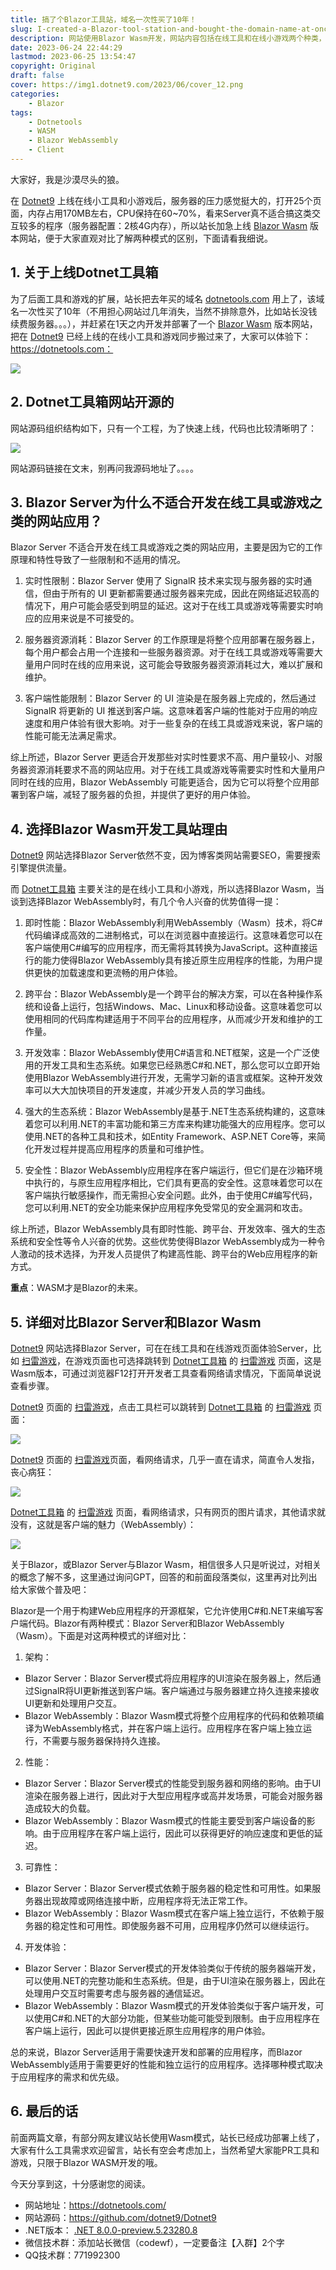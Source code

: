 ```yaml
---
title: 搞了个Blazor工具站，域名一次性买了10年！
slug: I-created-a-Blazor-tool-station-and-bought-the-domain-name-at-once-for-10-years
description: 网站使用Blazor Wasm开发，网站内容包括在线工具和在线小游戏两个种类，主要是体验Web Assembly到底好不好。
date: 2023-06-24 22:44:29
lastmod: 2023-06-25 13:54:47
copyright: Original
draft: false
cover: https://img1.dotnet9.com/2023/06/cover_12.png
categories: 
    - Blazor
tags: 
    - Dotnetools
    - WASM
    - Blazor WebAssembly
    - Client
---
```


大家好，我是沙漠尽头的狼。

在 [Dotnet9](https://dotnet9.com) 上线在线小工具和小游戏后，服务器的压力感觉挺大的，打开25个页面，内存占用170MB左右，CPU保持在60~70%，看来Server真不适合搞这类交互较多的程序（服务器配置：2核4G内存），所以站长加急上线 [Blazor Wasm](https://dotnetools.com) 版本网站，便于大家直观对比了解两种模式的区别，下面请看我细说。

## 1. 关于上线Dotnet工具箱

为了后面工具和游戏的扩展，站长把去年买的域名 [dotnetools.com](https://dotnetools.com) 用上了，该域名一次性买了10年（不用担心网站过几年消失，当然不排除意外，比如站长没钱续费服务器。。。），并赶紧在1天之内开发并部署了一个 [Blazor Wasm](https://dotnetools.com) 版本网站，把在 [Dotnet9](https://dotnet9.com) 已经上线的在线小工具和游戏同步搬过来了，大家可以体验下：https://dotnetools.com：

![](https://img1.dotnet9.com/2023/06/cover_12.png)

## 2. Dotnet工具箱网站开源的

网站源码组织结构如下，只有一个工程，为了快速上线，代码也比较清晰明了：

![](https://img1.dotnet9.com/2023/06/1301.png)

网站源码链接在文末，别再问我源码地址了。。。。

## 3. Blazor Server为什么不适合开发在线工具或游戏之类的网站应用？

Blazor Server 不适合开发在线工具或游戏之类的网站应用，主要是因为它的工作原理和特性导致了一些限制和不适用的情况。

1. 实时性限制：Blazor Server 使用了 SignalR 技术来实现与服务器的实时通信，但由于所有的 UI 更新都需要通过服务器来完成，因此在网络延迟较高的情况下，用户可能会感受到明显的延迟。这对于在线工具或游戏等需要实时响应的应用来说是不可接受的。

2. 服务器资源消耗：Blazor Server 的工作原理是将整个应用部署在服务器上，每个用户都会占用一个连接和一些服务器资源。对于在线工具或游戏等需要大量用户同时在线的应用来说，这可能会导致服务器资源消耗过大，难以扩展和维护。

3. 客户端性能限制：Blazor Server 的 UI 渲染是在服务器上完成的，然后通过 SignalR 将更新的 UI 推送到客户端。这意味着客户端的性能对于应用的响应速度和用户体验有很大影响。对于一些复杂的在线工具或游戏来说，客户端的性能可能无法满足需求。

综上所述，Blazor Server 更适合开发那些对实时性要求不高、用户量较小、对服务器资源消耗要求不高的网站应用。对于在线工具或游戏等需要实时性和大量用户同时在线的应用，Blazor WebAssembly 可能更适合，因为它可以将整个应用部署到客户端，减轻了服务器的负担，并提供了更好的用户体验。

## 4. 选择Blazor Wasm开发工具站理由

[Dotnet9](https://dotnet9.com) 网站选择Blazor Server依然不变，因为博客类网站需要SEO，需要搜索引擎提供流量。

而 [Dotnet工具箱](https://dotnetools.com) 主要关注的是在线小工具和小游戏，所以选择Blazor Wasm，当谈到选择Blazor WebAssembly时，有几个令人兴奋的优势值得一提：

1. 即时性能：Blazor WebAssembly利用WebAssembly（Wasm）技术，将C#代码编译成高效的二进制格式，可以在浏览器中直接运行。这意味着您可以在客户端使用C#编写的应用程序，而无需将其转换为JavaScript。这种直接运行的能力使得Blazor WebAssembly具有接近原生应用程序的性能，为用户提供更快的加载速度和更流畅的用户体验。

2. 跨平台：Blazor WebAssembly是一个跨平台的解决方案，可以在各种操作系统和设备上运行，包括Windows、Mac、Linux和移动设备。这意味着您可以使用相同的代码库构建适用于不同平台的应用程序，从而减少开发和维护的工作量。

3. 开发效率：Blazor WebAssembly使用C#语言和.NET框架，这是一个广泛使用的开发工具和生态系统。如果您已经熟悉C#和.NET，那么您可以立即开始使用Blazor WebAssembly进行开发，无需学习新的语言或框架。这种开发效率可以大大加快项目的开发速度，并减少开发人员的学习曲线。

4. 强大的生态系统：Blazor WebAssembly是基于.NET生态系统构建的，这意味着您可以利用.NET的丰富功能和第三方库来构建功能强大的应用程序。您可以使用.NET的各种工具和技术，如Entity Framework、ASP.NET Core等，来简化开发过程并提高应用程序的质量和可维护性。

5. 安全性：Blazor WebAssembly应用程序在客户端运行，但它们是在沙箱环境中执行的，与原生应用程序相比，它们具有更高的安全性。这意味着您可以在客户端执行敏感操作，而无需担心安全问题。此外，由于使用C#编写代码，您可以利用.NET的安全功能来保护应用程序免受常见的安全漏洞和攻击。

综上所述，Blazor WebAssembly具有即时性能、跨平台、开发效率、强大的生态系统和安全性等令人兴奋的优势。这些优势使得Blazor WebAssembly成为一种令人激动的技术选择，为开发人员提供了构建高性能、跨平台的Web应用程序的新方式。

**重点**：WASM才是Blazor的未来。

## 5. 详细对比Blazor Server和Blazor Wasm

[Dotnet9](https://dotnet9.com) 网站选择Blazor Server，可在在线工具和在线游戏页面体验Server，比如 [扫雷游戏](https://dotnet9.com/games/minesweeper)，在游戏页面也可选择跳转到 [Dotnet工具箱](https://dotnetools.com) 的 [扫雷游戏](https://dotnetools.com/games/minesweeper) 页面，这是Wasm版本，可通过浏览器F12打开开发者工具查看网络请求情况，下面简单说说查看步骤。

[Dotnet9](https://dotnet9.com) 页面的 [扫雷游戏](https://dotnet9.com/games/minesweeper)，点击工具栏可以跳转到 [Dotnet工具箱](https://dotnetools.com) 的 [扫雷游戏](https://dotnetools.com/games/minesweeper) 页面：

![](https://img1.dotnet9.com/2023/06/1302.png)

[Dotnet9](https://dotnet9.com) 页面的 [扫雷游戏](https://dotnet9.com/games/minesweeper)页面，看网络请求，几乎一直在请求，简直令人发指，丧心病狂：

![](https://img1.dotnet9.com/2023/06/1304.png)

[Dotnet工具箱](https://dotnetools.com) 的 [扫雷游戏](https://dotnetools.com/games/minesweeper) 页面，看网络请求，只有网页的图片请求，其他请求就没有，这就是客户端的魅力（WebAssembly）：

![](https://img1.dotnet9.com/2023/06/1303.png)

关于Blazor，或Blazor Server与Blazor Wasm，相信很多人只是听说过，对相关的概念了解不多，这里通过询问GPT，回答的和前面段落类似，这里再对比列出给大家做个普及吧：

Blazor是一个用于构建Web应用程序的开源框架，它允许使用C#和.NET来编写客户端代码。Blazor有两种模式：Blazor Server和Blazor WebAssembly（Wasm）。下面是对这两种模式的详细对比：

1. 架构：

 - Blazor Server：Blazor Server模式将应用程序的UI渲染在服务器上，然后通过SignalR将UI更新推送到客户端。客户端通过与服务器建立持久连接来接收UI更新和处理用户交互。
 - Blazor WebAssembly：Blazor Wasm模式将整个应用程序的代码和依赖项编译为WebAssembly格式，并在客户端上运行。应用程序在客户端上独立运行，不需要与服务器保持持久连接。

2. 性能：

 - Blazor Server：Blazor Server模式的性能受到服务器和网络的影响。由于UI渲染在服务器上进行，因此对于大型应用程序或高并发场景，可能会对服务器造成较大的负载。
 - Blazor WebAssembly：Blazor Wasm模式的性能主要受到客户端设备的影响。由于应用程序在客户端上运行，因此可以获得更好的响应速度和更低的延迟。

3. 可靠性：

 - Blazor Server：Blazor Server模式依赖于服务器的稳定性和可用性。如果服务器出现故障或网络连接中断，应用程序将无法正常工作。
 - Blazor WebAssembly：Blazor Wasm模式在客户端上独立运行，不依赖于服务器的稳定性和可用性。即使服务器不可用，应用程序仍然可以继续运行。

4. 开发体验：

 - Blazor Server：Blazor Server模式的开发体验类似于传统的服务器端开发，可以使用.NET的完整功能和生态系统。但是，由于UI渲染在服务器上，因此在处理用户交互时需要考虑与服务器的通信延迟。
 - Blazor WebAssembly：Blazor Wasm模式的开发体验类似于客户端开发，可以使用C#和.NET的大部分功能，但某些功能可能受到限制。由于应用程序在客户端上运行，因此可以提供更接近原生应用程序的用户体验。

总的来说，Blazor Server适用于需要快速开发和部署的应用程序，而Blazor WebAssembly适用于需要更好的性能和独立运行的应用程序。选择哪种模式取决于应用程序的需求和优先级。

## 6. 最后的话

前面两篇文章，有部分网友建议站长使用Wasm模式，站长已经成功部署上线了，大家有什么工具需求欢迎留言，站长有空会考虑加上，当然希望大家能PR工具和游戏，只限于Blazor WASM开发的哦。

今天分享到这，十分感谢您的阅读。

- 网站地址：https://dotnetools.com/
- 网站源码：https://github.com/dotnet9/Dotnet9
- .NET版本： [.NET 8.0.0-preview.5.23280.8](https://dotnet.microsoft.com/zh-cn/download/dotnet/8.0)
- 微信技术群：添加站长微信（codewf），一定要备注【入群】2个字
- QQ技术群：771992300